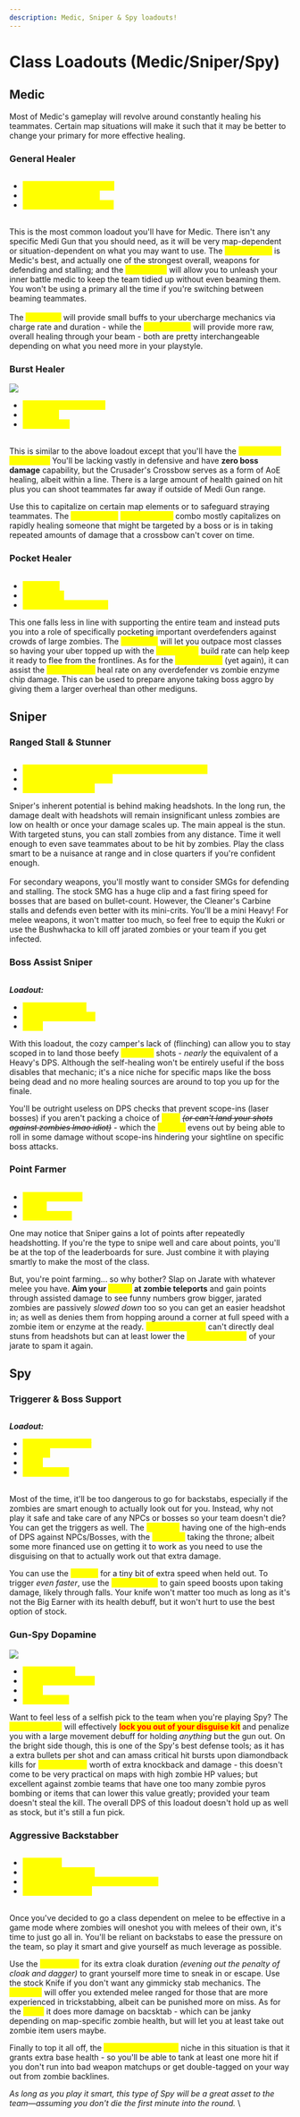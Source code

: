 ```yaml
---
description: Medic, Sniper & Spy loadouts!
---
```


# Class Loadouts (Medic/Sniper/Spy)

## Medic

Most of Medic's gameplay will revolve around constantly healing his teammates. Certain map situations will make it such that it may be better to change your primary for more effective healing.

### General Healer

<div align="left">

<figure><img src="../../.gitbook/assets/General Healer Loadout (2).png" alt=""><figcaption></figcaption></figure>

</div>

* <mark style="color:yellow;">**Syringe Gun/Blutsauger**</mark>
* <mark style="color:yellow;">**Medi Gun/Kritzkrieg**</mark>
* <mark style="color:yellow;">**Amputator/Solemn Vow**</mark>

\
This is the most common loadout you'll have for Medic. There isn't any specific Medi Gun that you should need, as it will be very map-dependent or situation-dependent on what you may want to use. The <mark style="color:yellow;">**Syringe Gun**</mark> is Medic's best, and actually one of the strongest overall, weapons for defending and stalling; and the <mark style="color:yellow;">**Blutsauger**</mark> will allow you to unleash your inner battle medic to keep the team tidied up without even beaming them. You won't be using a primary all the time if you're switching between beaming teammates. \
\
The <mark style="color:yellow;">**Vita-Saw**</mark> will provide small buffs to your ubercharge mechanics via charge rate and duration - while the <mark style="color:yellow;">**Solemn Vow**</mark> will provide more raw, overall healing through your beam - both are pretty interchangeable depending on what you need more in your playstyle.

### Burst Healer

![](<../../.gitbook/assets/Burst Healer Loadout (2).png>)

* <mark style="color:yellow;">**Crusader's Crossbow**</mark>
* <mark style="color:yellow;">**Quick-Fix**</mark>
* <mark style="color:yellow;">**Solemn Vow**</mark>

\
This is similar to the above loadout except that you'll have the <mark style="color:yellow;">**Crusader's Crossbow.**</mark> You'll be lacking vastly in defensive and have **zero boss damage** capability, but the Crusader's Crossbow serves as a form of AoE healing, albeit within a line. There is a large amount of health gained on hit plus you can shoot teammates far away if outside of Medi Gun range.&#x20;

Use this to capitalize on certain map elements or to safeguard straying teammates. The <mark style="color:yellow;">**Solemn Vow**</mark> <mark style="color:yellow;">**and Quick-Fix**</mark> combo mostly capitalizes on rapidly healing someone that might be targeted by a boss or is in taking repeated amounts of damage that a crossbow can't cover on time.

### Pocket Healer

<div align="left">

<figure><img src="../../.gitbook/assets/Pocket Healer (1).png" alt=""><figcaption></figcaption></figure>

</div>

* <mark style="color:yellow;">**Overdose**</mark>
* <mark style="color:yellow;">**Vaccinator**</mark>
* <mark style="color:yellow;">**Solemn Vow/Vita-Saw**</mark>

This one falls less in line with supporting the entire team and instead puts you into a role of specifically pocketing important overdefenders against crowds of large zombies. The <mark style="color:yellow;">**Overdose**</mark> will let you outpace most classes so having your uber topped up with the <mark style="color:yellow;">**Vita-Saw's**</mark> build rate can help keep it ready to flee from the frontlines. As for the <mark style="color:yellow;">**Solemn Vow**</mark> (yet again), it can assist the <mark style="color:yellow;">**Vaccinator's**</mark> heal rate on any overdefender vs zombie enzyme chip damage. This can be used to prepare anyone taking boss aggro by giving them a  larger overheal than other mediguns.

## Sniper

### Ranged Stall & Stunner

<div align="left">

<figure><img src="../../.gitbook/assets/Ranged Staller and Stunner Loadout (1).png" alt=""><figcaption></figcaption></figure>

</div>

* <mark style="color:yellow;">**Sniper Rifle/Hitman's Heatmaker/Bazaar Bargain**</mark>
* <mark style="color:yellow;">**Cleaner's Carbine/SMG**</mark>
* <mark style="color:yellow;">**Kukri/Bushwhacka**</mark>

Sniper's inherent potential is behind making headshots. In the long run, the damage dealt with headshots will remain insignificant unless zombies are low on health or once your damage scales up. The main appeal is the stun. With targeted stuns, you can stall zombies from any distance. Time it well enough to even save teammates about to be hit by zombies. Play the class smart to be a nuisance at range and in close quarters if you're confident enough.\
\
For secondary weapons, you'll mostly want to consider SMGs for defending and stalling. The stock SMG has a huge clip and a fast firing speed for bosses that are based on bullet-count. However, the Cleaner's Carbine stalls and defends even better with its mini-crits. You'll be a mini Heavy! For melee weapons, it won't matter too much, so feel free to equip the Kukri or use the Bushwhacka to kill off jarated zombies or your team if you get infected.

### Boss Assist Sniper

<div align="left">

<figure><img src="../../.gitbook/assets/Boss Assist Sniper (1).png" alt=""><figcaption></figcaption></figure>

</div>

_**Loadout:**_

* <mark style="color:yellow;">**Classic/Machina**</mark>
* <mark style="color:yellow;">**Cozy Camper/SMG**</mark>
* <mark style="color:yellow;">**Kukri**</mark>

With this loadout, the cozy camper's lack of (flinching) can allow you to stay scoped in to land those beefy <mark style="color:yellow;">**Machina**</mark> shots - _nearly_ the equivalent of a Heavy's DPS. Although the self-healing won't be entirely useful if the boss disables that mechanic; it's a nice niche for specific maps like the boss being dead and no more healing sources are around to top you up for the finale.&#x20;

You'll be outright useless on DPS checks that prevent scope-ins (laser bosses) if you aren't packing a choice of <mark style="color:yellow;">**SMG**</mark> ~~_(or can't land your shots against zombies lmao idiot)_~~ - which the <mark style="color:yellow;">**Classic**</mark> evens out by being able to roll in some damage without scope-ins hindering your sightline on specific boss attacks.

### Point Farmer

<div align="left">

<figure><img src="../../.gitbook/assets/Point Farmer.png" alt=""><figcaption></figcaption></figure>

</div>

* <mark style="color:yellow;">**Sydney Sleeper**</mark>
* <mark style="color:yellow;">**Jarate**</mark>
* <mark style="color:yellow;">**Bushwhacka**</mark>

One may notice that Sniper gains a lot of points after repeatedly headshotting. If you're the type to snipe well and care about points, you'll be at the top of the leaderboards for sure. Just combine it with playing smartly to make the most of the class.&#x20;

But, you're point farming... so why bother? Slap on Jarate with whatever melee you have. **Aim your **<mark style="color:yellow;">**Jarate**</mark>** at zombie teleports** and gain points through assisted damage to see funny numbers grow bigger, jarated zombies are passively _slowed down_ too so you can get an easier headshot in; as well as denies them from hopping around a corner at full speed with a zombie item or enzyme at the ready. <mark style="color:yellow;">**Sydney Sleeper**</mark> can't directly deal stuns from headshots but can at least lower the <mark style="color:yellow;">**(60s) cooldown**</mark> of your jarate to spam it again.

## Spy

### Triggerer & Boss Support

<div align="left">

<figure><img src="../../.gitbook/assets/Triggerer And Boss Killer Loadout.png" alt=""><figcaption></figcaption></figure>

</div>

_**Loadout:**_

* <mark style="color:yellow;">**Revolver/Enforcer**</mark>
* <mark style="color:yellow;">**Sapper**</mark>
* <mark style="color:yellow;">**Knife**</mark>
* <mark style="color:yellow;">**Dead Ringer**</mark>

\
Most of the time, it'll be too dangerous to go for backstabs, especially if the zombies are smart enough to actually look out for you. Instead, why not play it safe and take care of any NPCs or bosses so your team doesn't die? You can get the triggers as well. The <mark style="color:yellow;">**Revolver**</mark> having one of the high-ends of DPS against NPCs/Bosses, with the <mark style="color:yellow;">**Enforcer**</mark> taking the throne; albeit some more financed use on getting it to work as you need to use the disguising on that to actually work out that extra damage.

You can use the <mark style="color:yellow;">**Sapper**</mark> for a tiny bit of extra speed when held out. To trigger _even faster_, use the <mark style="color:yellow;">**Dead Ringer**</mark> to gain speed boosts upon taking damage, likely through falls. Your knife won't matter too much as long as it's not the Big Earner with its health debuff, but it won't hurt to use the best option of stock.

### Gun-Spy Dopamine

![](<../../.gitbook/assets/Diamondback Dopamine.png>)

* <mark style="color:yellow;">**Diamondback**</mark>
* <mark style="color:yellow;">**Red Tape Recorder**</mark>
* <mark style="color:yellow;">**Knife**</mark>
* <mark style="color:yellow;">**Dead Ringer**</mark>

Want to feel less of a selfish pick to the team when you're playing Spy? The <mark style="color:yellow;">**Diamondback**</mark> will effectively <mark style="color:red;">**lock you out of your disguise kit**</mark> and penalize you with a large movement debuff for holding _anything_ but the gun out. On the bright side though, this is one of the Spy's best defense tools; as it has a extra bullets per shot and can amass critical hit bursts upon diamondback kills for <mark style="color:yellow;">**\[10] seconds**</mark> worth of extra knockback and damage - this doesn't come to be very practical on maps with high zombie HP values; but excellent against zombie teams that have one too many zombie pyros bombing or items that can lower this value greatly; provided your team doesn't steal the kill. The overall DPS of this loadout doesn't hold up as well as stock, but it's still a fun pick.

### Aggressive Backstabber

<div align="left">

<figure><img src="../../.gitbook/assets/Aggressive Backstabber (ALT) Loadout.png" alt=""><figcaption></figcaption></figure>

</div>

* <mark style="color:yellow;">**L'Etranger**</mark>
* <mark style="color:yellow;">**Red Tape Recorder**</mark>
* <mark style="color:yellow;">**Spycicle/Knife/Your Eternal Reward**</mark>
* <mark style="color:yellow;">**Cloak And Dagger**</mark>

\
Once you've decided to go a class dependent on melee to be effective in a game mode where zombies will oneshot you with melees of their own, it's time to just go all in. You'll be reliant on backstabs to ease the pressure on the team, so play it smart and give yourself as much leverage as possible.&#x20;

Use the <mark style="color:yellow;">**L'Etranger**</mark> for its extra cloak duration _(evening out the penalty of cloak and dagger)_ to grant yourself more time to sneak in or escape. Use the stock Knife if you don't want any gimmicky stab mechanics. The <mark style="color:yellow;">**Spycicle**</mark> will offer you extended melee ranged for those that are more experienced in trickstabbing, albeit can be punished more on miss. As for the <mark style="color:yellow;">**YEW;**</mark> it does more damage on bacsktab - which can be janky depending on map-specific zombie health, but will let you at least take out zombie item users maybe.

Finally to top it all off, the <mark style="color:yellow;">**Cloak and Dagger's**</mark> niche in this situation is that it grants extra base health - so you'll be able to tank at least one more hit if you don't run into bad weapon matchups or get double-tagged on your way out from zombie backlines.

_As long as you play it smart, this type of Spy will be a great asset to the team—assuming you don't die the first minute into the round._ \






